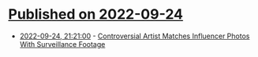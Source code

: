 # [Published on 2022-09-24](index.md)

* [2022-09-24, 21:21:00](https://slashdot.org/story/22/09/24/1654220/controversial-artist-matches-influencer-photos-with-surveillance-footage?utm_source=rss1.0mainlinkanon&utm_medium=feed) - [Controversial Artist Matches Influencer Photos With Surveillance Footage](https://slashdot.org/story/22/09/24/1654220/controversial-artist-matches-influencer-photos-with-surveillance-footage?utm_source=rss1.0mainlinkanon&utm_medium=feed)
